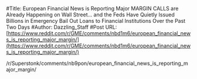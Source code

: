 #Title: European Financial News is Reporting Major MARGIN CALLS are Already Happening on Wall Street... and the Feds Have Quietly Issued Billions in Emergency Bail Out Loans to Financial Institutions Over the Past Two Days
#Author: Dazzling_Staff
#Post URL: [https://www.reddit.com/r/GME/comments/nbd1m6/european_financial_news_is_reporting_major_margin/](https://www.reddit.com/r/GME/comments/nbd1m6/european_financial_news_is_reporting_major_margin/)


/r/Superstonk/comments/nb9pon/european_financial_news_is_reporting_major_margin/